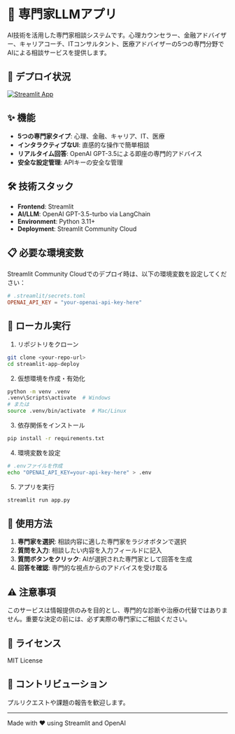 # 🧠 専門家LLMアプリ

AI技術を活用した専門家相談システムです。心理カウンセラー、金融アドバイザー、キャリアコーチ、ITコンサルタント、医療アドバイザーの5つの専門分野でAIによる相談サービスを提供します。

## 🚀 デプロイ状況

[![Streamlit App](https://static.streamlit.io/badges/streamlit_badge_black_white.svg)](https://your-app-url.streamlit.app)

## ✨ 機能

- **5つの専門家タイプ**: 心理、金融、キャリア、IT、医療
- **インタラクティブなUI**: 直感的な操作で簡単相談
- **リアルタイム回答**: OpenAI GPT-3.5による即座の専門的アドバイス
- **安全な設定管理**: APIキーの安全な管理

## 🛠️ 技術スタック

- **Frontend**: Streamlit
- **AI/LLM**: OpenAI GPT-3.5-turbo via LangChain
- **Environment**: Python 3.11+
- **Deployment**: Streamlit Community Cloud

## 📋 必要な環境変数

Streamlit Community Cloudでのデプロイ時は、以下の環境変数を設定してください：

```toml
# .streamlit/secrets.toml
OPENAI_API_KEY = "your-openai-api-key-here"
```

## 🚀 ローカル実行

1. リポジトリをクローン
```bash
git clone <your-repo-url>
cd streamlit-app-deploy
```

2. 仮想環境を作成・有効化
```bash
python -m venv .venv
.venv\Scripts\activate  # Windows
# または
source .venv/bin/activate  # Mac/Linux
```

3. 依存関係をインストール
```bash
pip install -r requirements.txt
```

4. 環境変数を設定
```bash
# .envファイルを作成
echo "OPENAI_API_KEY=your-api-key-here" > .env
```

5. アプリを実行
```bash
streamlit run app.py
```

## 📝 使用方法

1. **専門家を選択**: 相談内容に適した専門家をラジオボタンで選択
2. **質問を入力**: 相談したい内容を入力フィールドに記入
3. **質問ボタンをクリック**: AIが選択された専門家として回答を生成
4. **回答を確認**: 専門的な視点からのアドバイスを受け取る

## ⚠️ 注意事項

このサービスは情報提供のみを目的とし、専門的な診断や治療の代替ではありません。重要な決定の前には、必ず実際の専門家にご相談ください。

## 📄 ライセンス

MIT License

## 🤝 コントリビューション

プルリクエストや課題の報告を歓迎します。

---

Made with ❤️ using Streamlit and OpenAI
